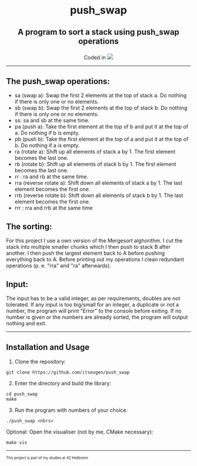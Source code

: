 <h1 align="center">
	<p>
		push_swap
	</p>
</h1>
<h2 align="center">
	<p>
			A program to sort a stack using push_swap operations
	</p>
</h2>
<p align="center">
Coded in
	<a href="https://skillicons.dev">
		<img src="https://skillicons.dev/icons?i=c" />
	</a>
</p>

---
## The push_swap operations:
- sa (swap a): Swap the first 2 elements at the top of stack a. Do nothing if there is only one or no elements.
- sb (swap b): Swap the first 2 elements at the top of stack b. Do nothing if there is only one or no elements.
- ss: sa and sb at the same time.
- pa (push a): Take the first element at the top of b and put it at the top of a. Do nothing if b is empty.
- pb (push b): Take the first element at the top of a and put it at the top of b. Do nothing if a is empty.
- ra (rotate a): Shift up all elements of stack a by 1. The first element becomes the last one.
- rb (rotate b): Shift up all elements of stack b by 1. The first element becomes the last one.
- rr : ra and rb at the same time.
- rra (reverse rotate a): Shift down all elements of stack a by 1. The last element becomes the first one.
- rrb (reverse rotate b): Shift down all elements of stack b by 1. The last element becomes the first one.
- rrr : rra and rrb at the same time

## The sorting:
<p>
	For this project I use a own version of the Mergesort alghorithm. I cut the stack into multiple smaller chunks which I then push to stack B after another. I then push the largest element back to A before pushing everything back to A. Before printing out my operations I clean redundant operations (p. e. "rra" and "ra" afterwards).
</p>

## Input:
The input has to be a valid integer, as per requirements, doubles are not tolerated. If any input is too big/small for an integer, a duplicate or not a number, the program will print "Error" to the console before exiting. If no number is given or the numbers are already sorted, the program will output nothing and exit.

---
## Installation and Usage
1. Clone the repository:
```shell
git clone https://github.com/itseugen/push_swap
```
2. Enter the directory and build the library:
```shell
cd push_swap
make
```
3. Run the program with numbers of your choice:
```shell
./push_swap <nbrs>
```
Optional: Open the visualiser (not by me, CMake necessary):
```shell
make vis
```
---

<sub><sup>This project is part of my studies at 42 Heilbronn</sup></sub>